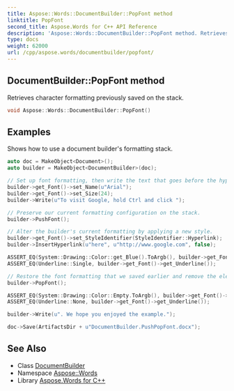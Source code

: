 ```yaml
---
title: Aspose::Words::DocumentBuilder::PopFont method
linktitle: PopFont
second_title: Aspose.Words for C++ API Reference
description: 'Aspose::Words::DocumentBuilder::PopFont method. Retrieves character formatting previously saved on the stack in C++.'
type: docs
weight: 62000
url: /cpp/aspose.words/documentbuilder/popfont/
---
```

## DocumentBuilder::PopFont method


Retrieves character formatting previously saved on the stack.

```cpp
void Aspose::Words::DocumentBuilder::PopFont()
```


## Examples



Shows how to use a document builder's formatting stack. 
```cpp
auto doc = MakeObject<Document>();
auto builder = MakeObject<DocumentBuilder>(doc);

// Set up font formatting, then write the text that goes before the hyperlink.
builder->get_Font()->set_Name(u"Arial");
builder->get_Font()->set_Size(24);
builder->Write(u"To visit Google, hold Ctrl and click ");

// Preserve our current formatting configuration on the stack.
builder->PushFont();

// Alter the builder's current formatting by applying a new style.
builder->get_Font()->set_StyleIdentifier(StyleIdentifier::Hyperlink);
builder->InsertHyperlink(u"here", u"http://www.google.com", false);

ASSERT_EQ(System::Drawing::Color::get_Blue().ToArgb(), builder->get_Font()->get_Color().ToArgb());
ASSERT_EQ(Underline::Single, builder->get_Font()->get_Underline());

// Restore the font formatting that we saved earlier and remove the element from the stack.
builder->PopFont();

ASSERT_EQ(System::Drawing::Color::Empty.ToArgb(), builder->get_Font()->get_Color().ToArgb());
ASSERT_EQ(Underline::None, builder->get_Font()->get_Underline());

builder->Write(u". We hope you enjoyed the example.");

doc->Save(ArtifactsDir + u"DocumentBuilder.PushPopFont.docx");
```

## See Also

* Class [DocumentBuilder](../)
* Namespace [Aspose::Words](../../)
* Library [Aspose.Words for C++](../../../)

